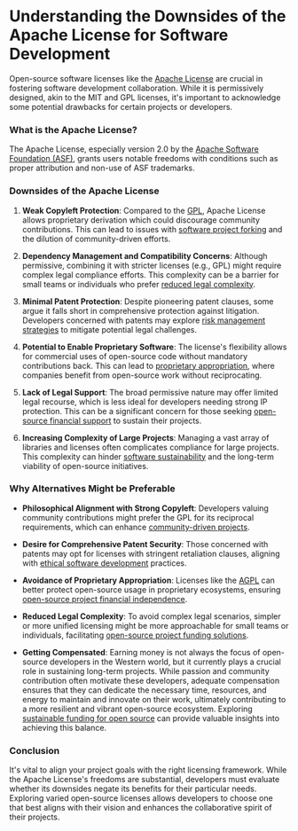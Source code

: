 # Understanding the Downsides of the Apache License for Software Development

Open-source software licenses like the [Apache License](https://www.apache.org/licenses/) are crucial in fostering software development collaboration. While it is permissively designed, akin to the MIT and GPL licenses, it's important to acknowledge some potential drawbacks for certain projects or developers.

### What is the Apache License?

The Apache License, especially version 2.0 by the [Apache Software Foundation (ASF)](https://www.apache.org/), grants users notable freedoms with conditions such as proper attribution and non-use of ASF trademarks.

### Downsides of the Apache License

1. **Weak Copyleft Protection**: Compared to the [GPL](https://www.gnu.org/licenses/gpl-3.0.html), Apache License allows proprietary derivation which could discourage community contributions. This can lead to issues with [software project forking](https://www.license-token.com/wiki/software-project-forking) and the dilution of community-driven efforts.

2. **Dependency Management and Compatibility Concerns**: Although permissive, combining it with stricter licenses (e.g., GPL) might require complex legal compliance efforts. This complexity can be a barrier for small teams or individuals who prefer [reduced legal complexity](https://www.license-token.com/wiki/open-source-project-funding-strategies).

3. **Minimal Patent Protection**: Despite pioneering patent clauses, some argue it falls short in comprehensive protection against litigation. Developers concerned with patents may explore [risk management strategies](https://www.license-token.com/wiki/risk-management-strategies) to mitigate potential legal challenges.

4. **Potential to Enable Proprietary Software**: The license's flexibility allows for commercial uses of open-source code without mandatory contributions back. This can lead to [proprietary appropriation](https://www.license-token.com/wiki/open-source-project-sponsorship-benefits), where companies benefit from open-source work without reciprocating.

5. **Lack of Legal Support**: The broad permissive nature may offer limited legal recourse, which is less ideal for developers needing strong IP protection. This can be a significant concern for those seeking [open-source financial support](https://www.license-token.com/wiki/open-source-financial-support) to sustain their projects.

6. **Increasing Complexity of Large Projects**: Managing a vast array of libraries and licenses often complicates compliance for large projects. This complexity can hinder [software sustainability](https://www.license-token.com/wiki/software-sustainability) and the long-term viability of open-source initiatives.

### Why Alternatives Might be Preferable

- **Philosophical Alignment with Strong Copyleft**: Developers valuing community contributions might prefer the GPL for its reciprocal requirements, which can enhance [community-driven projects](https://www.license-token.com/wiki/community-driven-projects).

- **Desire for Comprehensive Patent Security**: Those concerned with patents may opt for licenses with stringent retaliation clauses, aligning with [ethical software development](https://www.license-token.com/wiki/ethical-software-development) practices.

- **Avoidance of Proprietary Appropriation**: Licenses like the [AGPL](https://www.gnu.org/licenses/agpl-3.0.html) can better protect open-source usage in proprietary ecosystems, ensuring [open-source project financial independence](https://www.license-token.com/wiki/open-source-project-financial-independence).

- **Reduced Legal Complexity**: To avoid complex legal scenarios, simpler or more unified licensing might be more approachable for small teams or individuals, facilitating [open-source project funding solutions](https://www.license-token.com/wiki/open-source-project-funding-solutions).

- **Getting Compensated**: Earning money is not always the focus of open-source developers in the Western world, but it currently plays a crucial role in sustaining long-term projects. While passion and community contribution often motivate these developers, adequate compensation ensures that they can dedicate the necessary time, resources, and energy to maintain and innovate on their work, ultimately contributing to a more resilient and vibrant open-source ecosystem. Exploring [sustainable funding for open source](https://www.license-token.com/wiki/sustainable-funding-for-open-source) can provide valuable insights into achieving this balance.

### Conclusion

It's vital to align your project goals with the right licensing framework. While the Apache License's freedoms are substantial, developers must evaluate whether its downsides negate its benefits for their particular needs. Exploring varied open-source licenses allows developers to choose one that best aligns with their vision and enhances the collaborative spirit of their projects.